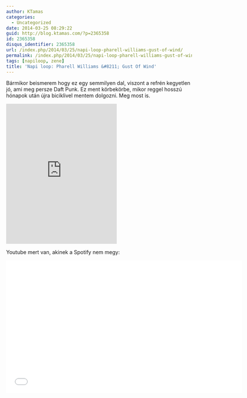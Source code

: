 ```yaml
---
author: KTamas
categories:
  - Uncategorized
date: 2014-03-25 08:29:22
guid: http://blog.ktamas.com/?p=2365358
id: 2365358
disqus_identifier: 2365358
url: /index.php/2014/03/25/napi-loop-pharell-williams-gust-of-wind/
permalink: /index.php/2014/03/25/napi-loop-pharell-williams-gust-of-wind/
tags: [napiloop, zene]
title: 'Napi loop: Pharell Williams &#8211; Gust Of Wind'
---
```


Bármikor beismerem hogy ez egy semmilyen dal, viszont a refrén kegyetlen jó, ami meg persze Daft Punk. Ez ment körbekörbe, mikor reggel hosszú hónapok után újra biciklivel mentem dolgozni. Meg most is.

<p><iframe src="https://embed.spotify.com/?uri=spotify:track:1DylszI7qE7CB0yNugUxV6" width="300" height="380" frameborder="0"></iframe></p>

Youtube mert van, akinek a Spotify nem megy:

<p><iframe src="//www.youtube.com/embed/5IKwHYuYS-U?rel=0" width="640" height="360" frameborder="0" allowfullscreen="allowfullscreen"></iframe></p>
